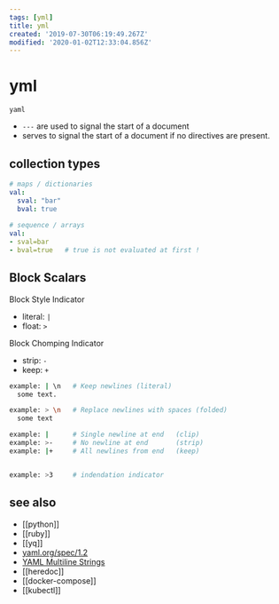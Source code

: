 ```yaml
---
tags: [yml]
title: yml
created: '2019-07-30T06:19:49.267Z'
modified: '2020-01-02T12:33:04.856Z'
---
```


# yml

`yaml`

- `---` are used to signal the start of a document
- serves to signal the start of a document if no directives are present.

## collection types
```yml
# maps / dictionaries
val:
  sval: "bar"
  bval: true
  
# sequence / arrays
val:
- sval=bar
- bval=true   # true is not evaluated at first !
```

## Block Scalars

Block Style Indicator
- literal: `|`
- float: `>`

Block Chomping Indicator
- strip: `-`
- keep: `+`


```sh
example: | \n   # Keep newlines (literal)
  some text.

example: > \n   # Replace newlines with spaces (folded)
  some text

example: |      # Single newline at end   (clip)
example: >-     # No newline at end       (strip)
example: |+     # All newlines from end   (keep)


example: >3     # indendation indicator
```
## see also
- [[python]]
- [[ruby]]
- [[yq]]
- [yaml.org/spec/1.2](https://yaml.org/spec/1.2/spec.pdf)
- [YAML Multiline Strings](https://yaml-multiline.info/)
- [[heredoc]]
- [[docker-compose]]
- [[kubectl]]

